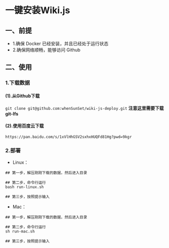 # 一键安装Wiki.js

## 一、前提

- 1.确保 Docker 已经安装，并且已经处于运行状态
- 2.确保网络顺畅，能够访问 Github


## 二、使用

### 1.下载数据

#### (1).从Github下载

`git clone git@github.com:whenSunSet/wiki-js-deploy.git`
**注意这里需要下载 git-lfs**

#### (2).使用百度云下载
```
https://pan.baidu.com/s/1xVlHhGSV2sxhxHUQFd81Hg?pwd=9kgr
```

### 2.部署

- Linux：
```shell
## 第一步，解压刚刚下载的数据，然后进入目录

## 第二步，命令行运行
bash run-linux.sh

## 第三步，按照提示输入
```
- Mac：

```shell
## 第一步，解压刚刚下载的数据，然后进入目录

## 第二步，命令行运行
sh run-mac.sh

## 第三步，按照提示输入
```